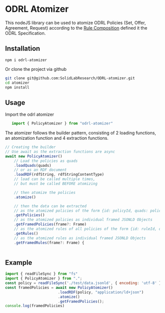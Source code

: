 # ODRL Atomizer

This nodeJS library can be used to atomize ODRL Policies (Set, Offer, Agreement, Request)
according to the [Rule Composition](https://www.w3.org/TR/odrl-model/#composition)
defined it the ODRL Specification.

## Installation 

```
npm i odrl-atomizer
```

Or clone the project via github

```bash
git clone git@github.com:SolidLabResearch/ODRL-atomizer.git
cd atomizer
npm install
```

## Usage

Import the odrl atomizer
```js
   import { PolicyAtomizer } from "odrl-atomizer"
```

The atomizer follows the builder pattern,
consisting of 2 loading functions, 
an atomization function 
and 4 extraction functions.
```js
// Creating the builder
// Use await as the extraction functions are async
await new PolicyAtomizer()
    // Load the policies as quads
    .loadQuads(quads)
    // or as an RDF document
    .loadRDF(rdfString, rdfStringContentType)
    // load can be called multiple times,
    // but must be called BEFORE atomizing

    // then atomize the policies
    .atomize()

    // then the data can be extracted 
    // as the atomized policies of the form {id: policyId, quads: policyQuads}[]
    .getPolicies()
    // as the atomized policies as individual framed JSONLD Objects
    .getFramedPolicies(frame?: Frame)
    // as the atomized rules of all policies of the form {id: ruleId, quads: ruleQuads}[]
    .getRules() 
    // as the atomized rules as individual framed JSONLD Objects
    .getFramedRules(frame?: Frame) {
    
```

## Example

```js
import { readFileSync } from "fs"
import { PolicyAtomizer } from ".";
const policy = readFileSync('./test/data.jsonld', { encoding: 'utf-8' })
const framedPolicies = await new PolicyAtomizer()
                        .loadRDF(policy, "application/ld+json")
                        .atomize()
                        .getFramedPolicies();
console.log(framedPolicies)
```